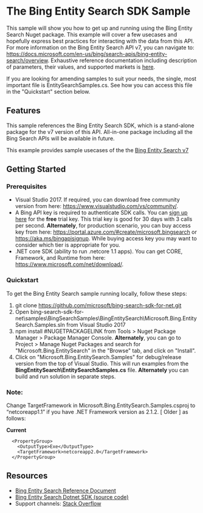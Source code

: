 

# The Bing Entity Search SDK Sample

This sample will show you how to get up and running using the Bing Entity Search Nuget package. This example will cover a few usecases and hopefully express best practices for interacting with the data from this API. For more information on the Bing Entity Search API v7, you can navigate to: https://docs.microsoft.com/en-us/bing/search-apis/bing-entity-search/overview. Exhaustive reference documentation including description of parameters, their values, and supported markets is [here](https://docs.microsoft.com/en-us/bing/search-apis/bing-entity-search/overview).

If you are looking for amending samples to suit your needs, the single, most important file is EntitySearchSamples.cs. See how you can access this file in the "Quickstart" section below.

## Features

This sample references the Bing Entity Search SDK, which is a stand-alone package for the v7 version of this API. All-in-one package including all the Bing Search APIs will be available in future.

This example provides sample usecases of the the [Bing Entity Search v7](https://github.com/microsoft/bing-search-sdk-for-net/tree/main/samples/BingSearchSamples/BingEntitySearch)


## Getting Started

### Prerequisites

- Visual Studio 2017. If required, you can download free community version from here: https://www.visualstudio.com/vs/community/.
- A Bing API key is required to authenticate SDK calls. You can [sign up here](https://portal.azure.com/#create/microsoft.bingsearch) for the **free** trial key. This trial key is good for 30 days with 3 calls per second. **Alternately**, for production scenario, you can buy access key from here: https://portal.azure.com/#create/microsoft.bingsearch or https://aka.ms/bingapisignup. While buying access key you may want to consider which tier is appropriate for you.
- .NET core SDK (ability to run .netcore 1.1 apps). You can get CORE, Framework, and Runtime from here: https://www.microsoft.com/net/download/. 

### Quickstart

To get the Bing Entity Search sample running locally, follow these steps:

1. git clone https://github.com/microsoft/bing-search-sdk-for-net.git
2. Open bing-search-sdk-for-net\samples\BingSearchSamples\BingEntitySearch\Microsoft.Bing.EntitySearch.Samples.sln from Visual Studio 2017
3. npm install #NUGETPACKAGELINK from Tools > Nuget Package Manager > Package Manager Console. **Alternately**, you can go to Project > Manage Nuget Packages and search for "Microsoft.Bing.EntitySearch" in the "Browse" tab, and click on "Install".
4. Click on "Microsoft.Bing.EntitySearch.Samples" for debug/release version from the top of Visual Studio. This will run examples from the **BingEntitySearch\EntitySearchSamples.cs** file. **Alternately** you can build and run solution in separate steps.

### Note: 
Change TargetFramework in Microsoft.Bing.EntitySearch.Samples.csproj to “netcoreapp1.1” if you have .NET Framework version as 2.1.2. [ Older ] as follows:

**Current**
````  
  <PropertyGroup>
    <OutputType>Exe</OutputType>
    <TargetFramework>netcoreapp2.0</TargetFramework>
  </PropertyGroup>
````

## Resources
- [Bing Entity Search Reference Document](https://docs.microsoft.com/en-us/bing/search-apis/bing-entity-search/overview)
- [Bing Entity Search Dotnet SDK (source code)](https://github.com/microsoft/bing-search-sdk-for-net/tree/main/sdk/EntitySearch) 
- Support channels: [Stack Overflow](https://stackoverflow.com/questions/tagged/bing-search) 
